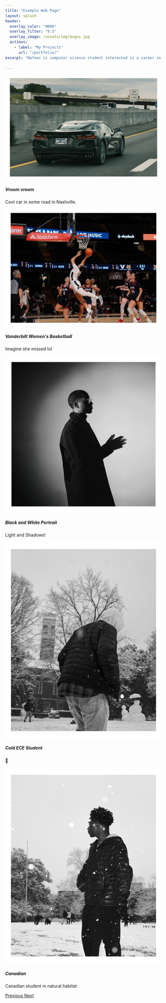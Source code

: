 ```yaml
---
title: "Example Web Page"
layout: splash
header:
  overlay_color: "#000"
  overlay_filter: "0.5"
  overlay_image: /assets/img/bogos.jpg
  actions:
    - label: "My Projects"
      url: "/portfolio/"
excerpt: "Nafees is computer science student interested in a career in the tech industry."

---
```


<div id="galleryCarousel" class="carousel slide" data-bs-ride="carousel">
  <div class="carousel-inner">
    <div class="carousel-item active">
      <img src="assets/img/IMG_4505.JPG" class="d-block w-100" alt="Cool Car">
      <div class="carousel-caption d-none d-md-block">
        <h5>Vroom vroom</h5>
        <p>Cool car in some road in Nashville.</p>
      </div>
    </div>
    <div class="carousel-item">
      <img src="assets/img/IMG_4499.JPG" class="d-block w-100" alt="Vandy womens basketball">
      <div class="carousel-caption d-none d-md-block">
        <h5>Vanderbilt Women's Basketball</h5>
        <p>Imagine she missed lol</p>
      </div>
    </div>
    <div class="carousel-item">
      <img src="assets/img/IMG_4242.JPG" class="d-block w-100" alt="Black and White Portrait">
      <div class="carousel-caption d-none d-md-block">
        <h5>Black and White Portrait</h5>
        <p>Light and Shadows!</p>
      </div>
    </div>
    <div class="carousel-item">
      <img src="assets/img/IMG_4399.JPG" class="d-block w-100" alt="Cold ECE Student">
      <div class="carousel-caption d-none d-md-block">
        <h5>Cold ECE Student</h5>
        <p>🥶 </p>
      </div>
    </div>
    <div class="carousel-item">
      <img src="assets/img/IMG_4394.JPG" class="d-block w-100" alt="Canadian">
      <div class="carousel-caption d-none d-md-block">
        <h5>Canadian</h5>
        <p>Canadian student in natural habitat</p>
      </div>
    </div>
  </div>
  <a class="carousel-control-prev" href="#galleryCarousel" role="button" data-bs-slide="prev">
    <span class="carousel-control-prev-icon" aria-hidden="true"></span>
    <span class="visually-hidden">Previous</span>
  </a>
  <a class="carousel-control-next" href="#galleryCarousel" role="button" data-bs-slide="next">
    <span class="carousel-control-next-icon" aria-hidden="true"></span>
    <span class="visually-hidden">Next</span>
  </a>
</div>

